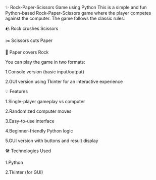 ✨ Rock-Paper-Scissors Game using Python
This is a simple and fun Python-based Rock-Paper-Scissors game where the player competes against the computer. The game follows the classic rules:

🪨 Rock crushes Scissors

✂️ Scissors cuts Paper

📄 Paper covers Rock

You can play the game in two formats:

1.Console version (basic input/output)

2.GUI version using Tkinter for an interactive experience

💡 Features

1.Single-player gameplay vs computer

2.Randomized computer moves

3.Easy-to-use interface

4.Beginner-friendly Python logic

5.GUI version with buttons and result display

🛠️ Technologies Used

1.Python

2.Tkinter (for GUI)


